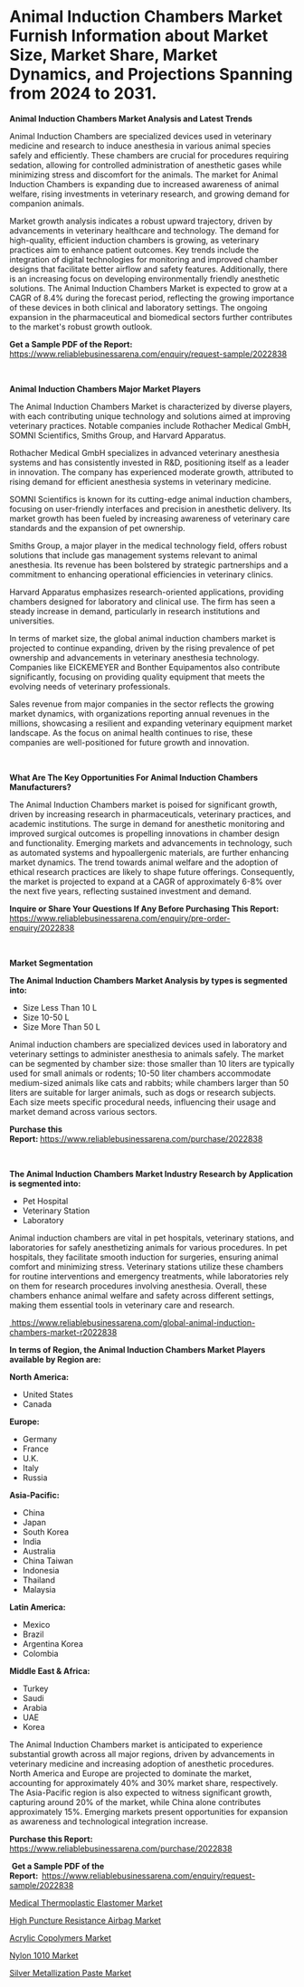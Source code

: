 <p><h1>Animal Induction Chambers Market Furnish Information about Market Size, Market Share, Market Dynamics, and Projections Spanning from 2024 to 2031.</h1></p><p><strong>Animal Induction Chambers Market Analysis and Latest Trends</strong></p>
<p><p>Animal Induction Chambers are specialized devices used in veterinary medicine and research to induce anesthesia in various animal species safely and efficiently. These chambers are crucial for procedures requiring sedation, allowing for controlled administration of anesthetic gases while minimizing stress and discomfort for the animals. The market for Animal Induction Chambers is expanding due to increased awareness of animal welfare, rising investments in veterinary research, and growing demand for companion animals.</p><p>Market growth analysis indicates a robust upward trajectory, driven by advancements in veterinary healthcare and technology. The demand for high-quality, efficient induction chambers is growing, as veterinary practices aim to enhance patient outcomes. Key trends include the integration of digital technologies for monitoring and improved chamber designs that facilitate better airflow and safety features. Additionally, there is an increasing focus on developing environmentally friendly anesthetic solutions. The Animal Induction Chambers Market is expected to grow at a CAGR of 8.4% during the forecast period, reflecting the growing importance of these devices in both clinical and laboratory settings. The ongoing expansion in the pharmaceutical and biomedical sectors further contributes to the market's robust growth outlook.</p></p>
<p><strong>Get a Sample PDF of the Report:&nbsp;</strong> <a href="https://www.reliablebusinessarena.com/enquiry/request-sample/2022838?utm_campaign=1730&utm_medium=2&utm_source=Github&utm_content=ia&utm_term=28102024&utm_id=animal-induction-chambers">https://www.reliablebusinessarena.com/enquiry/request-sample/2022838</a></p>
<p>&nbsp;</p>
<p><strong>Animal Induction Chambers Major Market Players</strong></p>
<p><p>The Animal Induction Chambers Market is characterized by diverse players, with each contributing unique technology and solutions aimed at improving veterinary practices. Notable companies include Rothacher Medical GmbH, SOMNI Scientifics, Smiths Group, and Harvard Apparatus.</p><p>Rothacher Medical GmbH specializes in advanced veterinary anesthesia systems and has consistently invested in R&D, positioning itself as a leader in innovation. The company has experienced moderate growth, attributed to rising demand for efficient anesthesia systems in veterinary medicine.</p><p>SOMNI Scientifics is known for its cutting-edge animal induction chambers, focusing on user-friendly interfaces and precision in anesthetic delivery. Its market growth has been fueled by increasing awareness of veterinary care standards and the expansion of pet ownership.</p><p>Smiths Group, a major player in the medical technology field, offers robust solutions that include gas management systems relevant to animal anesthesia. Its revenue has been bolstered by strategic partnerships and a commitment to enhancing operational efficiencies in veterinary clinics.</p><p>Harvard Apparatus emphasizes research-oriented applications, providing chambers designed for laboratory and clinical use. The firm has seen a steady increase in demand, particularly in research institutions and universities.</p><p>In terms of market size, the global animal induction chambers market is projected to continue expanding, driven by the rising prevalence of pet ownership and advancements in veterinary anesthesia technology. Companies like EICKEMEYER and Bonther Equipamentos also contribute significantly, focusing on providing quality equipment that meets the evolving needs of veterinary professionals.</p><p>Sales revenue from major companies in the sector reflects the growing market dynamics, with organizations reporting annual revenues in the millions, showcasing a resilient and expanding veterinary equipment market landscape. As the focus on animal health continues to rise, these companies are well-positioned for future growth and innovation.</p></p>
<p>&nbsp;</p>
<p><strong>What Are The Key Opportunities For Animal Induction Chambers Manufacturers?</strong></p>
<p><p>The Animal Induction Chambers market is poised for significant growth, driven by increasing research in pharmaceuticals, veterinary practices, and academic institutions. The surge in demand for anesthetic monitoring and improved surgical outcomes is propelling innovations in chamber design and functionality. Emerging markets and advancements in technology, such as automated systems and hypoallergenic materials, are further enhancing market dynamics. The trend towards animal welfare and the adoption of ethical research practices are likely to shape future offerings. Consequently, the market is projected to expand at a CAGR of approximately 6-8% over the next five years, reflecting sustained investment and demand.</p></p>
<p><strong>Inquire or Share Your Questions If Any Before Purchasing This Report:</strong> <a href="https://www.reliablebusinessarena.com/enquiry/pre-order-enquiry/2022838?utm_campaign=1730&utm_medium=2&utm_source=Github&utm_content=ia&utm_term=28102024&utm_id=animal-induction-chambers">https://www.reliablebusinessarena.com/enquiry/pre-order-enquiry/2022838</a></p>
<p>&nbsp;</p>
<p><strong>Market Segmentation</strong></p>
<p><strong>The Animal Induction Chambers Market Analysis by types is segmented into:</strong></p>
<p><ul><li>Size Less Than 10 L</li><li>Size 10-50 L</li><li>Size More Than 50 L</li></ul></p>
<p><p>Animal induction chambers are specialized devices used in laboratory and veterinary settings to administer anesthesia to animals safely. The market can be segmented by chamber size: those smaller than 10 liters are typically used for small animals or rodents; 10-50 liter chambers accommodate medium-sized animals like cats and rabbits; while chambers larger than 50 liters are suitable for larger animals, such as dogs or research subjects. Each size meets specific procedural needs, influencing their usage and market demand across various sectors.</p></p>
<p><strong>Purchase this Report:&nbsp;</strong><a href="https://www.reliablebusinessarena.com/purchase/2022838?utm_campaign=1730&utm_medium=2&utm_source=Github&utm_content=ia&utm_term=28102024&utm_id=animal-induction-chambers">https://www.reliablebusinessarena.com/purchase/2022838</a></p>
<p>&nbsp;</p>
<p><strong>The Animal Induction Chambers Market Industry Research by Application is segmented into:</strong></p>
<p><ul><li>Pet Hospital</li><li>Veterinary Station</li><li>Laboratory</li></ul></p>
<p><p>Animal induction chambers are vital in pet hospitals, veterinary stations, and laboratories for safely anesthetizing animals for various procedures. In pet hospitals, they facilitate smooth induction for surgeries, ensuring animal comfort and minimizing stress. Veterinary stations utilize these chambers for routine interventions and emergency treatments, while laboratories rely on them for research procedures involving anesthesia. Overall, these chambers enhance animal welfare and safety across different settings, making them essential tools in veterinary care and research.</p></p>
<p><a href="https://www.reliablebusinessarena.com/global-animal-induction-chambers-market-r2022838?utm_campaign=1730&utm_medium=2&utm_source=Github&utm_content=ia&utm_term=28102024&utm_id=animal-induction-chambers">&nbsp;https://www.reliablebusinessarena.com/global-animal-induction-chambers-market-r2022838</a></p>
<p><strong>In terms of Region, the Animal Induction Chambers Market Players available by Region are:</strong></p>
<p>
    <p> <strong> North America: </strong>
        <ul>
            <li>United States</li>
            <li>Canada</li>
        </ul>
        </p> 
    <p> <strong> Europe: </strong>
        <ul>
            <li>Germany</li>
            <li>France</li>
            <li>U.K.</li>
            <li>Italy</li>
            <li>Russia</li>
        </ul>
        </p> 
    <p> <strong> Asia-Pacific: </strong>
        <ul>
            <li>China</li>
            <li>Japan</li>
            <li>South Korea</li>
            <li>India</li>
            <li>Australia</li>
            <li>China Taiwan</li>
            <li>Indonesia</li>
            <li>Thailand</li>
            <li>Malaysia</li>
        </ul>
        </p> 
    <p> <strong> Latin America: </strong>
        <ul>
            <li>Mexico</li>
            <li>Brazil</li>
            <li>Argentina Korea</li>
            <li>Colombia</li>
        </ul>
        </p> 
    <p> <strong> Middle East & Africa: </strong>
        <ul>
            <li>Turkey</li>
            <li>Saudi</li>
            <li>Arabia</li>
            <li>UAE</li>
            <li>Korea</li>
        </ul>
    </p>
    </p>
<p><p>The Animal Induction Chambers market is anticipated to experience substantial growth across all major regions, driven by advancements in veterinary medicine and increasing adoption of anesthetic procedures. North America and Europe are projected to dominate the market, accounting for approximately 40% and 30% market share, respectively. The Asia-Pacific region is also expected to witness significant growth, capturing around 20% of the market, while China alone contributes approximately 15%. Emerging markets present opportunities for expansion as awareness and technological integration increase.</p></p>
<p><strong>Purchase this Report: </strong><a href="https://www.reliablebusinessarena.com/purchase/2022838?utm_campaign=1730&utm_medium=2&utm_source=Github&utm_content=ia&utm_term=28102024&utm_id=animal-induction-chambers">https://www.reliablebusinessarena.com/purchase/2022838</a></p>
<p>&nbsp;<strong>Get a Sample PDF of the Report:&nbsp;&nbsp;</strong><a href="https://www.reliablebusinessarena.com/enquiry/request-sample/2022838?utm_campaign=1730&utm_medium=2&utm_source=Github&utm_content=ia&utm_term=28102024&utm_id=animal-induction-chambers">https://www.reliablebusinessarena.com/enquiry/request-sample/2022838</a></p>
<p><strong></strong></p>
<p><p><a href="https://www.linkedin.com/pulse/in-depth-medical-thermoplastic-elastomer-market-review-size-share-vc2yc?utm_campaign=1730&utm_medium=2&utm_source=Github&utm_content=ia&utm_term=28102024&utm_id=animal-induction-chambers">Medical Thermoplastic Elastomer Market</a></p><p><a href="https://www.linkedin.com/pulse/high-puncture-resistance-airbag-market-growth-segmentation-cnunf?trk=public_post_embed_feed-article-content&utm_campaign=1730&utm_medium=2&utm_source=Github&utm_content=ia&utm_term=28102024&utm_id=animal-induction-chambers">High Puncture Resistance Airbag Market</a></p><p><a href="https://www.linkedin.com/pulse/acrylic-copolymers-market-innovations-trends-comprehensive-iaoof?trk=public_post_embed_feed-article-content&utm_campaign=1730&utm_medium=2&utm_source=Github&utm_content=ia&utm_term=28102024&utm_id=animal-induction-chambers">Acrylic Copolymers Market</a></p><p><a href="https://www.linkedin.com/pulse/emerging-trends-nylon-1010-market-detailed-overview-applications-cc8dc?utm_campaign=1730&utm_medium=2&utm_source=Github&utm_content=ia&utm_term=28102024&utm_id=animal-induction-chambers">Nylon 1010 Market</a></p><p><a href="https://www.linkedin.com/pulse/silver-metallization-paste-market-outlook-share-analysis-growth-ey04e?utm_campaign=1730&utm_medium=2&utm_source=Github&utm_content=ia&utm_term=28102024&utm_id=animal-induction-chambers">Silver Metallization Paste Market</a></p></p>
